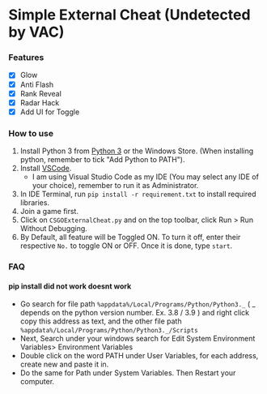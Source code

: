 # Simple External Cheat (Undetected by VAC)

### Features
- [x] Glow
- [x] Anti Flash
- [x] Rank Reveal
- [x] Radar Hack
- [x] Add UI for Toggle

### How to use
1. Install Python 3 from [Python 3](https://www.python.org/downloads/) or the Windows Store. (When installing python, remember to tick "Add Python to PATH").
2. Install [VSCode](https://code.visualstudio.com/).
    - I am using Visual Studio Code as my IDE (You may select any IDE of your choice), remember to run it as Administrator.
3. In IDE Terminal, run ```pip install -r requirement.txt``` to install required libraries.
4. Join a game first.
5. Click on ```CSGOExternalCheat.py``` and on the top toolbar, click Run > Run Without Debugging.
6. By Default, all feature will be Toggled ON. To turn it off, enter their respective ```No.``` to toggle ON or OFF. Once it is done, type ```start```.

### FAQ
#### pip install did not work doesnt work
- Go search for file path ```%appdata%/Local/Programs/Python/Python3._``` ( _ depends on the python version number. Ex. 3.8 / 3.9 ) and right click copy this address as text, and the other file path ```%appdata%/Local/Programs/Python/Python3._/Scripts```
- Next, Search under your windows search for Edit System Environment Variables> Environment Variables
- Double click on the word PATH under User Variables, for each address, create new and paste it in.
- Do the same for Path under System Variables. Then Restart your computer.
